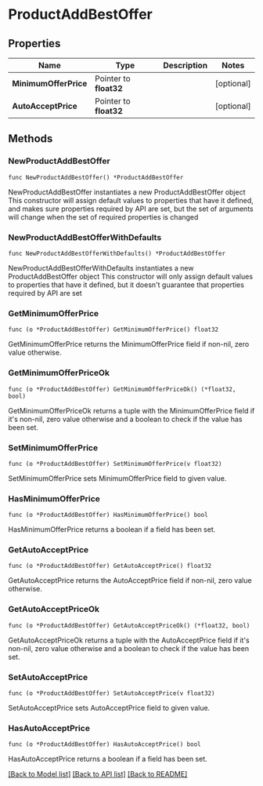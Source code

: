 # ProductAddBestOffer

## Properties

Name | Type | Description | Notes
------------ | ------------- | ------------- | -------------
**MinimumOfferPrice** | Pointer to **float32** |  | [optional] 
**AutoAcceptPrice** | Pointer to **float32** |  | [optional] 

## Methods

### NewProductAddBestOffer

`func NewProductAddBestOffer() *ProductAddBestOffer`

NewProductAddBestOffer instantiates a new ProductAddBestOffer object
This constructor will assign default values to properties that have it defined,
and makes sure properties required by API are set, but the set of arguments
will change when the set of required properties is changed

### NewProductAddBestOfferWithDefaults

`func NewProductAddBestOfferWithDefaults() *ProductAddBestOffer`

NewProductAddBestOfferWithDefaults instantiates a new ProductAddBestOffer object
This constructor will only assign default values to properties that have it defined,
but it doesn't guarantee that properties required by API are set

### GetMinimumOfferPrice

`func (o *ProductAddBestOffer) GetMinimumOfferPrice() float32`

GetMinimumOfferPrice returns the MinimumOfferPrice field if non-nil, zero value otherwise.

### GetMinimumOfferPriceOk

`func (o *ProductAddBestOffer) GetMinimumOfferPriceOk() (*float32, bool)`

GetMinimumOfferPriceOk returns a tuple with the MinimumOfferPrice field if it's non-nil, zero value otherwise
and a boolean to check if the value has been set.

### SetMinimumOfferPrice

`func (o *ProductAddBestOffer) SetMinimumOfferPrice(v float32)`

SetMinimumOfferPrice sets MinimumOfferPrice field to given value.

### HasMinimumOfferPrice

`func (o *ProductAddBestOffer) HasMinimumOfferPrice() bool`

HasMinimumOfferPrice returns a boolean if a field has been set.

### GetAutoAcceptPrice

`func (o *ProductAddBestOffer) GetAutoAcceptPrice() float32`

GetAutoAcceptPrice returns the AutoAcceptPrice field if non-nil, zero value otherwise.

### GetAutoAcceptPriceOk

`func (o *ProductAddBestOffer) GetAutoAcceptPriceOk() (*float32, bool)`

GetAutoAcceptPriceOk returns a tuple with the AutoAcceptPrice field if it's non-nil, zero value otherwise
and a boolean to check if the value has been set.

### SetAutoAcceptPrice

`func (o *ProductAddBestOffer) SetAutoAcceptPrice(v float32)`

SetAutoAcceptPrice sets AutoAcceptPrice field to given value.

### HasAutoAcceptPrice

`func (o *ProductAddBestOffer) HasAutoAcceptPrice() bool`

HasAutoAcceptPrice returns a boolean if a field has been set.


[[Back to Model list]](../README.md#documentation-for-models) [[Back to API list]](../README.md#documentation-for-api-endpoints) [[Back to README]](../README.md)



